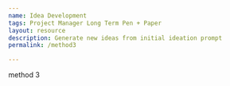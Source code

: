 ```yaml
---
name: Idea Development
tags: Project Manager Long Term Pen + Paper 
layout: resource
description: Generate new ideas from initial ideation prompt
permalink: /method3

---
```


method 3
